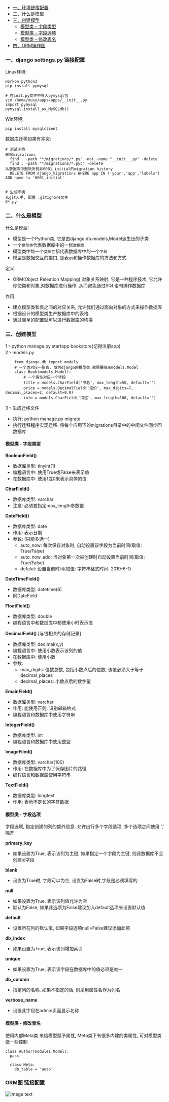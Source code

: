 - [一、环境链接配置](#一)
- [二、什么是模型](#二)
- [三、创建模型](#三)
  - [模型类 - 字段类型](#3.1)
  - [模型类 - 字段选项](#3.2)
  - [模型类 - 修改表名](#3.3)
- [四、ORM操作图](#四)

<h3 id="一">一、django settings.py 链接配置</h3>

Linux环境:  
``` shell
workon python3
pip install pymysql

# 在init.py文件中导入pymysql包
vim /home/xusx/apps/apps/__init__.py
import pymysql
pymysql.install_as_MySQLdb()
```

Win环境:  
``` shell
pip install mysqlclient
```

数据库迁移如果有冲突:
``` shell
# 测试环境
删除migrations
  find . -path "*/migrations/*.py" -not -name "__init__.py" -delete
  find . -path "*/migrations/*.pyc" -delete
从数据库中删除所有非0001_initial的migration history
  DELETE FROM django_migrations WHERE app IN ('your','app','labels') AND name != '0001_initial'
  
  
# 生成环境
从git入手, 配置 .gitignore文件
0*.py
```

<h3 id="二">二、什么是模型</h3>

什么是模型:
  - 模型是一个Python类, 它是由django.db.models,Model派生出的子类  
  - 一个`模型类`代表数据库中的一张`数据表`  
  - 模型类中每一个`类属性`都代表数据库中的一个`字段`  
  - 模型是数据交互的接口, 是表示和操作数据库的方法和方式  

定义:  
  - ORM(Object Releation Mapping) 对象关系映射, 它是一种程序技术, 它允许你使类和对象,对数据库进行操作, 从而避免通过SQL语句操作数据库  

作用:  
  - 建立模型类和表之间的对应关系, 允许我们通过面向对象的方式来操作数据库  
  - 根据设计的模型类生产数据库中的表格.  
  - 通过简单的配置就可以进行数据库的切换  


<h3 id="三">三、创建模型</h3>

1丶python manage.py startapp bookstore(记得注册app)  
2丶models.py  
``` shell
    from django.db import models
    # 一个类对应一张表, 成为django的模型类,就需要继承models.Model
    class Book(models.Model): 
        # 一个属性对应一个字段
        title = models.CharField('书名', max_length=50, default='')
        price = models.DecimalField('定价', max_digits=7, decimal_places=2, default=0.0)
        info = models.CharField('描述', max_length=100, default='')
```  
3丶生成迁移文件  
  - 执行: python manage.py migrate  
  - 执行迁移程序实现迁移. 将每个应用下的migrations目录中的中间文件同步回数据库

<h4 id="3.1">模型类 - 字段类型</h4>

**BooleanField()**  
 - 数据库类型: tinyint(1)  
 - 编程语言中: 使用True或False来表示值  
 - 在数据库中: 使用1或0来表示具体的值  


**CharField()**  
 - 数据库类型: varchar  
 - 注意: 必须要指定max_length参数值  


**DateField()**  
  - 数据库类型: date  
  - 作用: 表示日期  
  - 参数: (只能多选一)  
    - auto_now: 每次保存对象时, 自动设置该字段为当前时间(取值: True/False)  
    - auto_now_add: 当对象第一次被创建时自动设置当前时间(取值: True/False)  
    - defalut: 设置当前时间(取值: 字符串格式时间: 2019-6-1)  

    	
**DateTimeField()**  
  - 数据库类型: datetime(6)  
  - 同DateField  


**FloatField()**  
  - 数据库类型: double  
  - 编程语言中和数据库中都使用小时表示值  


**DecimalField()** [与钱相关的存储记录]   
  - 数据库类型: decimal(x,y)  
  - 编程语言中: 使用小数表示该列的值  
  - 在数据库中: 使用小数  
  - 参数:  
    - max_digits: 位数总数, 包括小数点后的位数, 该值必须大于等于decimal_places  
    - decimal_places: 小数点后的数字量  


**EmainField()**  
  - 数据库类型: varchar  
  - 作用: 能使用正则, 识别邮箱格式  
  - 编程语言和数据库中使用字符串  


**IntegerField()**  
  - 数据库类型: int  
  - 编程语言和数据库中使用整型  


**ImageFiled()**  
  - 数据库类型: varchar(100)  
  - 作用: 在数据库中为了保存图片的路径  
  - 编程语言和数据库使用字符串  


**TextField()**  
  - 数据库类型: longtext  
  - 作用: 表示不定长的字符数据  
    
<h4 id="3.2">模型类 - 字段选项</h4>

字段选项, 指定创建的列的额外信息. 允许出行多个字段选项, 多个选项之间使用 ',' 隔开  

**primary_key**  
  - 如果设置为True, 表示该列为主键, 如果指定一个字段为主键, 则此数据库不会创建id字段  

**blank**  
  - 设置为True时, 字段可以为空, 设置为False时,字段是必须填写的  

**null**  
  - 如果设置为True, 表示该列值允许为空  
  - 默认为False, 如果此选项为False建议加入default选项来设置默认值  

**default**  
  - 设置所在列的默认值, 如果字段选项null=False建议添加此项  

**db_index**  
  - 如果设置为True, 表示该列增加索引  

**unique**  
  - 如果设置为True, 表示该字段在数据库中的值必须是唯一  

**db_column**  
  - 指定列的名称, 如果不指定的话, 则采用属性名作为列名  

**verbose_name**  
  - 设置此字段在admin页面显示名称  

<h4 id="3.3">模型类 - 修改表名</h4>

使用内部Meta类 来给模型赋予属性, Meta类下有很多内建的类属性, 可对模型类做一些控制  
``` shell
class Author(modules.Model):
  pass
  
  class Meta:
    db_table = 'auto'
```

<h3 id="四">ORM图 链接配置</h3>

![Image text](https://raw.githubusercontent.com/xusxlinux/Document/master/Django/images/ORM%E6%93%8D%E4%BD%9C%20%E4%BA%8C.jpg)
